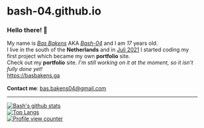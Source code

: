 # bash-04.github.io
### Hello there! 👋
My name is <a href="https://basbakens.ga" target="blank">*Bas Bakens*</a> AKA <a href="https://github.com/bash-04" target="blank">*Bash-04*</a> and I am *17* years old. 
<br>
I live in the south of the **Netherlands** and in <ins>Juli 2021</ins> I started coding my first project which became my own **portfolio** site.
<br>
Check out my **portfolio** site. *I'm still working on it at the moment, so it isn't fully done yet!*
<br>
https://basbakens.ga
<br>
<br>
**Contact me**: bas.bakens04@gmail.com

<hr>

[![Bash's github stats](https://github-readme-stats.vercel.app/api?username=Bash-04&show_icons=true&theme=highcontrast&title_color=2aa889&text_color=99d1ce)](https://github.com/Bash-04)
<br>
[![Top Langs](https://github-readme-stats.vercel.app/api/top-langs/?username=Bash-04&theme=gotham&layout=compact)](https://github.com/Bash-04)
<br>
[![Profile view counter](https://komarev.com/ghpvc/?username=Bash-04&color=2aa889)](https://github.com/Bash-04)
